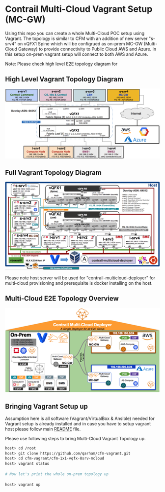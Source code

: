 # Contrail Multi-Cloud Vagrant Setup (MC-GW)

Using this repo you can create a whole Multi-Cloud POC setup using Vagrant. The topology is similar to CFM with an addition of new server "s-srv4" on vQFX1 Spine which will be configrued as on-prem MC-GW (Multi-Cloud Gateway) to provide connectivity to Public Cloud AWS and Azure. In this setup on-prem vagrant setup will connect to both AWS and Azure.

Note: Please check high level E2E topology diagram for 

## High Level Vagrant Topology Diagram

![Multi Cloud](images/mcloud-1x1vQFX-Top-Overview.png)

## Full Vagrant Topology Diagram

![Multi Cloud](images/mcloud-1x1vQFX-Full-Top.png)

Please note host server will be used for "contrail-multicloud-deployer" for multi-cloud provisioning and prerequisite is docker installing on the host.

## Multi-Cloud E2E Topology Overview

![Multi Cloud](images/mcloud-E2E-Top-overview.png)


## Bringing Vagrant Setup up

Assumption here is all software (Vagrant/VirtualBox & Ansible) needed for Vagrant setup is already installed and in case you have to setup vagrant host please follow main [README](../README.md) file.

Please use following steps to bring Multi-Cloud Vagrant Topology up.

```bash
host> cd /root
host> git clone https://github.com/qarham/cfm-vagrant.git
host> cd cfm-vagrant/cfm-1x1-vqfx-8srv-mcloud
host> vagrant status

# Now let's print the whole on-prem topology up

host> vagrant up

 ```


